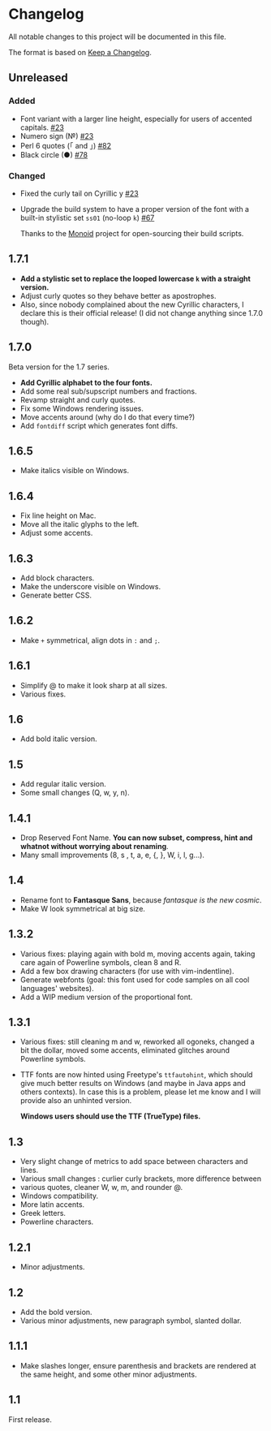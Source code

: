 # Changelog

All notable changes to this project will be documented in this file.

The format is based on [Keep a Changelog](http://keepachangelog.com/en/1.0.0/).

## Unreleased

### Added
- Font variant with a larger line height, especially for users of accented
  capitals. [#23]
- Numero sign (№) [#23]
- Perl 6 quotes (｢ and ｣) [#82]
- Black circle (●) [#78]

### Changed
- Fixed the curly tail on Cyrillic у [#23]
- Upgrade the build system to have a proper version of the font with
  a built-in stylistic set `ss01` (no-loop `k`) [#67]

  Thanks to the [Monoid](https://github.com/larsenwork/monoid) project
  for open-sourcing their build scripts.

[#23]: https://github.com/belluzj/fantasque-sans/issues/23
[#67]: https://github.com/belluzj/fantasque-sans/issues/67
[#78]: https://github.com/belluzj/fantasque-sans/issues/78
[#82]: https://github.com/belluzj/fantasque-sans/issues/82

## 1.7.1
- **Add a stylistic set to replace the looped lowercase `k` with
  a straight version.**
- Adjust curly quotes so they behave better as apostrophes.
- Also, since nobody complained about the new Cyrillic characters,
  I declare this is their official release! (I did not change
  anything since 1.7.0 though).

## 1.7.0

Beta version for the 1.7 series.

- **Add Cyrillic alphabet to the four fonts.**
- Add some real sub/supscript numbers and fractions.
- Revamp straight and curly quotes.
- Fix some Windows rendering issues.
- Move accents around (why do I do that every time?)
- Add `fontdiff` script which generates font diffs.

## 1.6.5
- Make italics visible on Windows.

## 1.6.4
- Fix line height on Mac.
- Move all the italic glyphs to the left.
- Adjust some accents.

## 1.6.3
- Add block characters.
- Make the underscore visible on Windows.
- Generate better CSS.

## 1.6.2
- Make `+` symmetrical, align dots in `:` and `;`.

## 1.6.1
- Simplify @ to make it look sharp at all sizes.
- Various fixes.

## 1.6
- Add bold italic version.

## 1.5
- Add regular italic version.
- Some small changes (Q, w, y, n).

## 1.4.1
- Drop Reserved Font Name. **You can now subset, compress, hint and
  whatnot without worrying about renaming**.
- Many small improvements (8, s , t, a, e, {, }, W, i, l, g...).

## 1.4
- Rename font to **Fantasque Sans**, because *fantasque is the new cosmic*.
- Make W look symmetrical at big size.

## 1.3.2
- Various fixes: playing again with bold m, moving accents again, taking
  care again of Powerline symbols, clean 8 and R.
- Add a few box drawing characters (for use with vim-indentline).
- Generate webfonts (goal: this font used for code samples on all cool
  languages' websites).
- Add a WIP medium version of the proportional font.

## 1.3.1
- Various fixes: still cleaning m and w, reworked all ogoneks, changed a
  bit the dollar, moved some accents, eliminated glitches around
  Powerline symbols.
- TTF fonts are now hinted using Freetype's `ttfautohint`, which should
  give much better results on Windows (and maybe in Java apps and others
  contexts). In case this is a problem, please let me know and I will
  provide also an unhinted version.

  **Windows users should use the TTF (TrueType) files.**

## 1.3
- Very slight change of metrics to add space between characters and lines.
- Various small changes : curlier curly brackets, more difference between
- various quotes, cleaner W, w, m, and rounder @.
- Windows compatibility.
- More latin accents.
- Greek letters.
- Powerline characters.

## 1.2.1
- Minor adjustments.

## 1.2
- Add the bold version.
- Various minor adjustments, new paragraph symbol, slanted dollar.

## 1.1.1
- Make slashes longer, ensure parenthesis and brackets are rendered at
  the same height, and some other minor adjustments.

## 1.1
First release.
